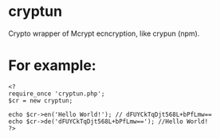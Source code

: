# cryptun
Crypto wrapper of Mcrypt ecncryption, like crypun (npm).

For example:
=====
```
<?
require_once 'cryptun.php';
$cr = new cryptun;

echo $cr->en('Hello World!'); // dFUYCkTqDjt568L+bPfLmw==
echo $cr->de('dFUYCkTqDjt568L+bPfLmw=='); //Hello World!
?>
```
